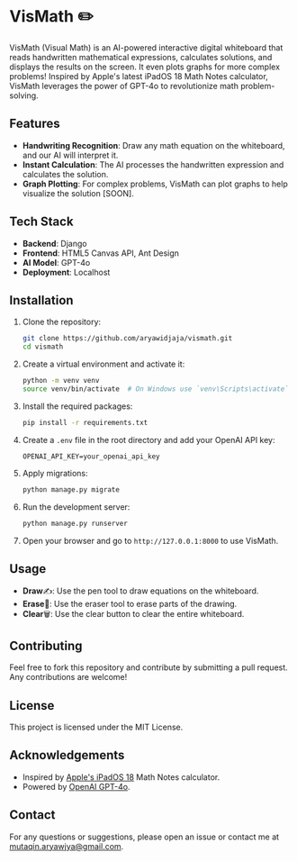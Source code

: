# VisMath ✏️

VisMath (Visual Math) is an AI-powered interactive digital whiteboard that reads handwritten mathematical expressions, calculates solutions, and displays the results on the screen. It even plots graphs for more complex problems! Inspired by Apple's latest iPadOS 18 Math Notes calculator, VisMath leverages the power of GPT-4o to revolutionize math problem-solving.

## Features

- **Handwriting Recognition**: Draw any math equation on the whiteboard, and our AI will interpret it.
- **Instant Calculation**: The AI processes the handwritten expression and calculates the solution.
- **Graph Plotting**: For complex problems, VisMath can plot graphs to help visualize the solution [SOON].

## Tech Stack

- **Backend**: Django
- **Frontend**: HTML5 Canvas API, Ant Design
- **AI Model**: GPT-4o
- **Deployment**: Localhost

## Installation

1. Clone the repository:
    ```sh
    git clone https://github.com/aryawidjaja/vismath.git
    cd vismath
    ```

2. Create a virtual environment and activate it:
    ```sh
    python -m venv venv
    source venv/bin/activate  # On Windows use `venv\Scripts\activate`
    ```

3. Install the required packages:
    ```sh
    pip install -r requirements.txt
    ```

4. Create a `.env` file in the root directory and add your OpenAI API key:
    ```plaintext
    OPENAI_API_KEY=your_openai_api_key
    ```

5. Apply migrations:
    ```sh
    python manage.py migrate
    ```

6. Run the development server:
    ```sh
    python manage.py runserver
    ```

7. Open your browser and go to `http://127.0.0.1:8000` to use VisMath.

## Usage

- **Draw**✍️: Use the pen tool to draw equations on the whiteboard.
- **Erase**🧹: Use the eraser tool to erase parts of the drawing.
- **Clear**🗑️: Use the clear button to clear the entire whiteboard.

## Contributing

Feel free to fork this repository and contribute by submitting a pull request. Any contributions are welcome!

## License

This project is licensed under the MIT License.

## Acknowledgements

- Inspired by [Apple's iPadOS 18](https://www.apple.com/ipados/ipados-18-preview/) Math Notes calculator.
- Powered by [OpenAI GPT-4o](https://openai.com/index/hello-gpt-4o/).
  
## Contact

For any questions or suggestions, please open an issue or contact me at mutaqin.aryawjya@gmail.com.

